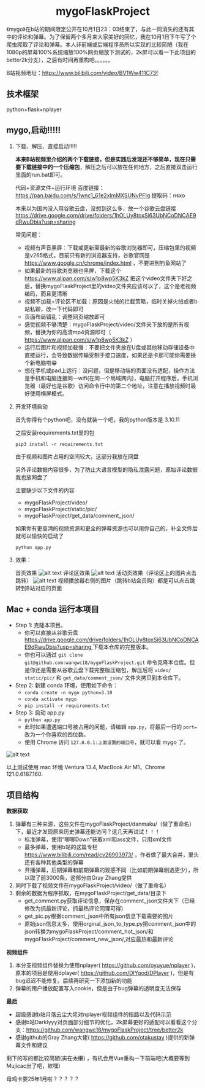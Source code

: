 <h1 align="center">mygoFlaskProject</h1>

《mygo》在b站的期间限定公开在10月1日23：03结束了，与此一同消失的还有其中的评论和弹幕。为了保留两个多月来大家美好的回忆，我在10月1日下午写了个爬虫爬取了评论和弹幕。本人非前端或后端程序员所以实现的比较简陋（我在1080p的屏幕100%系统缩放100%网页缩放下测试的，2k屏可以看一下此项目的better2k分支），之后有时间再重构吧。。。。。。

B站视频地址：https://www.bilibili.com/video/BV1Ww411C73f


## 技术框架

python+flask+nplayer

## mygo,启动!!!!!
1. 下载、解压、直接启动!!!!!
   
   **本来B站视频里介绍的两个下载链接，但是实践后发现还不够简单，现在只需要下载链接中的一个压缩包**，解压之后可以放在任何地方，之后直接双击运行里面的run.bat即可。

   代码+资源文件+运行环境 百度链接： https://pan.baidu.com/s/1wnc1_61e2xlmMXSUNvPFIg  提取码：nsxo

   本来以为国内没人用谷歌云盘，没想到这么多，放一个谷歌云盘链接 https://drive.google.com/drive/folders/1hOLUy8toxSi63UbNCoDNCAE9dRwuDbia?usp=sharing

   常见问题：
   - 视频有声音黑屏：下载或更新至最新的谷歌浏览器即可，压缩包里的视频是v265格式，目前只有新的浏览器支持，谷歌官网是 https://www.google.cn/chrome/index.html ，不要进到钓鱼网站了
   - 如果最新的谷歌浏览器也黑屏，下载这个 https://www.alipan.com/s/w1p8wp5K3kZ
把这个video文件夹下好之后，替换mygoFlaskProject里的video文件夹应该可以了，这个是老视频编码，而且更清晰
   - 视频不加载+评论区不加载：原因是火绒的拦截策略，临时关掉火绒或者b站私聊，改一下代码即可
   - 页面布局错乱：调整网页缩放即可
   - 感觉视频不够清楚：mygoFlaskProject/video/文件夹下放的是所有视频，替换为你的高清mp4资源即可（ https://www.alipan.com/s/w1p8wp5K3kZ ）
   - 运行后图片和视频加载慢：不要把文件夹放在U盘或其他移动存储设备中直接运行，会导致数据传输受制于接口速度，如果还是卡那可能你需要换个新电脑啦:grin:
   - 想在手机或pad上运行：没问题，但是移动端的页面没有适配，操作方法是手机和电脑连接同一wifi(在同一个局域网内)，电脑打开程序后，手机浏览器（最好也是谷歌）访问命令行中的第二个地址，注意在播放视频时最好使用横屏模式。

2. 开发环境启动

   首先你得有个python吧，没有就装一个吧，我的python版本是 3.10.11

   之后安装requirements.txt里的包

   ```shell
   pip3 install -r requirements.txt
   ```
   
   由于视频和图片占用的空间较大，这部分我放在网盘
   
   另外评论数据内容很多，为了防止大语言模型的隐私泄露问题，原始评论数据我也放网盘了
   
   主要缺少以下文件的内容
   
   - mygoFlaskProject/video/
   - mygoFlaskProject/static/pic/
   - mygoFlaskProject/get_data/comment_json/
   
   如果你有更高清的视频资源和更全的弹幕资源也可以用你自己的，补全文件后就可以愉快的启动了
   
   ```shell
   python app.py
   ```
   
3. 效果：

   首页效果
   ![alt text](show-player.png)
   评论区效果
   ![alt text](show-comment.png)
   活动页效果（评论区上的图片点击跳转）
   ![alt text](show-mygo.png)
   视频播放器右侧的图片（跳转b站会员购）都是可以点击跳转到B站对应的页面
   
## Mac + conda 运行本项目

* Step 1: 克隆本项目。
   * 你可以直接从谷歌云盘 [https://drive.google.com/drive/folders/1hOLUy8toxSi63UbNCoDNCAE9dRwuDbia?usp=sharing
   ](https://drive.google.com/drive/folders/1hOLUy8toxSi63UbNCoDNCAE9dRwuDbia?usp=sharing
   ) 下载本仓库的完整版本。
   * 你也可以通过 `git clone git@github.com:wangwc18/mygoFlaskProject.git` 命令克隆本仓库。但是你还是需要从谷歌云盘下载完整版压缩包，解压后将 `video/` `static/pic/` 和 `get_data/comment_json/` 文件夹拷贝到本仓库下。
* Step 2: 新建 conda 环境，使用如下命令：
    * `conda create -n mygo python=3.10`
    * `conda activate mygo`
    * `pip install -r requirements.txt`
* Step 3: 启动 app.py
    * `python app.py`
    * 此时如果遭遇端口号被占用的问题，请编辑 `app.py`，将最后一行的 `port=` 改为一个你喜欢的四位数。
    * 使用 Chrome 访问 `127.0.0.1:上面设置的端口号`，就可以看 mygo 了。

![alt text](show-mac-mygo.png)
    
以上测试使用 mac 环境 Ventura 13.4, MacBook Air M1，Chrome 121.0.6167.160.

## 项目结构

**数据获取**

1. 弹幕有三种来源，这些文件在mygoFlaskProject/danmaku/（做了重命名）下，最近才发现原来历史弹幕还能访问？这几天再试试！！！
   - 标准弹幕，使用“唧唧Down”获取xml和ass文件，只用xml文件
   - 最多弹幕，使用b站的这篇专栏 https://www.bilibili.com/read/cv26903973/ ，作者做了最大合并，里头还有各种其他类型的弹幕
   - 开播弹幕，后期弹幕和前期弹幕的观感不同（比如前期弹幕剧透更少），所以取了前3000条，这部分由Gray Zhang提供
2. 同时下载了视频文件在mygoFlaskProject/video/（做了重命名）
3. 剩余的数据为程序抓取，在mygoFlaskProject/get_data/目录下
   - get_comment.py获取评论信息，保存在comment_json文件夹下（已经修改为抓最新评论，抓最热评论同理可得）
   - get_pic.py根据comment_json中所有json信息下载需要的图片
   - 原始json信息太多，使用orginal_json_to_type.py把comment_json中的json转换为mygoFlaskProject/comment_hot_json/和mygoFlaskProject/comment_new_json/,对应最热和最新评论

**视频组件**
1. 本分支视频组件替换为使用nplayer( https://github.com/oyuyue/nplayer )，
原本的项目是使用dplayer( https://github.com/DIYgod/DPlayer )，但是有bug迟迟不能修复。后续再研究一下添加新的功能
2. 弹幕的用户播放配置写入cookie，但是由于bug弹幕的透明度无法保存

**最后**
- 超级感谢b站月落云尘大佬对nplayer视频组件的指路以及代码示范
- 感谢b站Darklyyy对页面部分细节的优化，2k屏幕更好的适配可以看看这个分支：https://github.com/wangwc18/mygoFlaskProject/tree/better2k
- 感谢github的Gray Zhang大佬( https://github.com/otakustay )提供的新弹幕文件和建议


剩下的写的都比较简陋(~~实在太懒~~) ，有机会用Vue重构一下前端吧(大概要等到Mujicac出了吧，欸嘿)

母鸡卡要25年1月啦？？？？？
